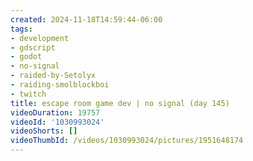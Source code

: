 ```yaml
---
created: 2024-11-18T14:59:44-06:00
tags:
- development
- gdscript
- godot
- no-signal
- raided-by-Setolyx
- raiding-smolblockboi
- twitch
title: escape room game dev | no signal (day 145)
videoDuration: 19757
videoId: '1030993024'
videoShorts: []
videoThumbId: /videos/1030993024/pictures/1951648174
---
```

